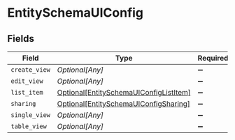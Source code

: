# EntitySchemaUIConfig


## Fields

| Field                                                                                         | Type                                                                                          | Required                                                                                      | Description                                                                                   |
| --------------------------------------------------------------------------------------------- | --------------------------------------------------------------------------------------------- | --------------------------------------------------------------------------------------------- | --------------------------------------------------------------------------------------------- |
| `create_view`                                                                                 | *Optional[Any]*                                                                               | :heavy_minus_sign:                                                                            | N/A                                                                                           |
| `edit_view`                                                                                   | *Optional[Any]*                                                                               | :heavy_minus_sign:                                                                            | N/A                                                                                           |
| `list_item`                                                                                   | [Optional[EntitySchemaUIConfigListItem]](../../models/shared/entityschemauiconfiglistitem.md) | :heavy_minus_sign:                                                                            | N/A                                                                                           |
| `sharing`                                                                                     | [Optional[EntitySchemaUIConfigSharing]](../../models/shared/entityschemauiconfigsharing.md)   | :heavy_minus_sign:                                                                            | N/A                                                                                           |
| `single_view`                                                                                 | *Optional[Any]*                                                                               | :heavy_minus_sign:                                                                            | N/A                                                                                           |
| `table_view`                                                                                  | *Optional[Any]*                                                                               | :heavy_minus_sign:                                                                            | N/A                                                                                           |